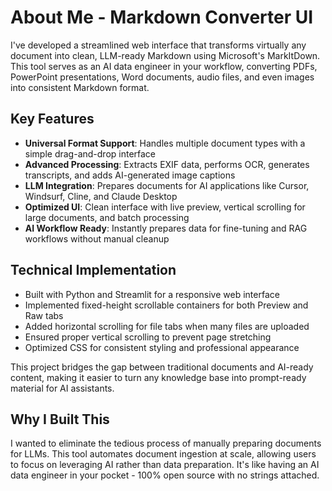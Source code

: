 # About Me - Markdown Converter UI

I've developed a streamlined web interface that transforms virtually any document into clean, LLM-ready Markdown using Microsoft's MarkItDown. This tool serves as an AI data engineer in your workflow, converting PDFs, PowerPoint presentations, Word documents, audio files, and even images into consistent Markdown format.

## Key Features
- **Universal Format Support**: Handles multiple document types with a simple drag-and-drop interface
- **Advanced Processing**: Extracts EXIF data, performs OCR, generates transcripts, and adds AI-generated image captions
- **LLM Integration**: Prepares documents for AI applications like Cursor, Windsurf, Cline, and Claude Desktop
- **Optimized UI**: Clean interface with live preview, vertical scrolling for large documents, and batch processing
- **AI Workflow Ready**: Instantly prepares data for fine-tuning and RAG workflows without manual cleanup

## Technical Implementation
- Built with Python and Streamlit for a responsive web interface
- Implemented fixed-height scrollable containers for both Preview and Raw tabs
- Added horizontal scrolling for file tabs when many files are uploaded
- Ensured proper vertical scrolling to prevent page stretching
- Optimized CSS for consistent styling and professional appearance

This project bridges the gap between traditional documents and AI-ready content, making it easier to turn any knowledge base into prompt-ready material for AI assistants.

## Why I Built This
I wanted to eliminate the tedious process of manually preparing documents for LLMs. This tool automates document ingestion at scale, allowing users to focus on leveraging AI rather than data preparation. It's like having an AI data engineer in your pocket - 100% open source with no strings attached.
